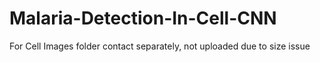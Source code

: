 # Malaria-Detection-In-Cell-CNN

For Cell Images folder contact separately, not uploaded due to size issue
